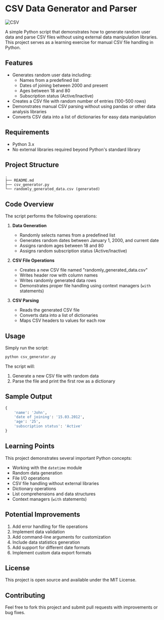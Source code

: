 # CSV Data Generator and Parser

![CSV](https://www.google.com/url?sa=i&url=https%3A%2F%2Fen.wikipedia.org%2Fwiki%2FFile%3ACSV_Logo.svg&psig=AOvVaw02GfKq2nz_xmRdWne2-Hko&ust=1739298810791000&source=images&cd=vfe&opi=89978449&ved=0CBQQjRxqFwoTCJC6ubDfuYsDFQAAAAAdAAAAABAE)

A simple Python script that demonstrates how to generate random user data and parse CSV files without using external data manipulation libraries. This project serves as a learning exercise for manual CSV file handling in Python.

## Features

- Generates random user data including:
  - Names from a predefined list
  - Dates of joining between 2000 and present
  - Ages between 18 and 80
  - Subscription status (Active/Inactive)
- Creates a CSV file with random number of entries (100-500 rows)
- Demonstrates manual CSV parsing without using pandas or other data analysis libraries
- Converts CSV data into a list of dictionaries for easy data manipulation

## Requirements

- Python 3.x
- No external libraries required beyond Python's standard library

## Project Structure

```
.
├── README.md
├── csv_generator.py
└── randomly_generated_data.csv (generated)
```

## Code Overview

The script performs the following operations:

1. **Data Generation**
   - Randomly selects names from a predefined list
   - Generates random dates between January 1, 2000, and current date
   - Assigns random ages between 18 and 80
   - Assigns random subscription status (Active/Inactive)

2. **CSV File Operations**
   - Creates a new CSV file named "randomly_generated_data.csv"
   - Writes header row with column names
   - Writes randomly generated data rows
   - Demonstrates proper file handling using context managers (`with` statements)

3. **CSV Parsing**
   - Reads the generated CSV file
   - Converts data into a list of dictionaries
   - Maps CSV headers to values for each row

## Usage

Simply run the script:

```bash
python csv_generator.py
```

The script will:
1. Generate a new CSV file with random data
2. Parse the file and print the first row as a dictionary

## Sample Output

```python
{
    'name': 'John',
    'date of joining': '15.03.2012',
    'age': '25',
    'subscription status': 'Active'
}
```

## Learning Points

This project demonstrates several important Python concepts:

- Working with the `datetime` module
- Random data generation
- File I/O operations
- CSV file handling without external libraries
- Dictionary operations
- List comprehensions and data structures
- Context managers (`with` statements)

## Potential Improvements

1. Add error handling for file operations
2. Implement data validation
3. Add command-line arguments for customization
4. Include data statistics generation
5. Add support for different date formats
6. Implement custom data export formats

## License

This project is open source and available under the MIT License.

## Contributing

Feel free to fork this project and submit pull requests with improvements or bug fixes.
